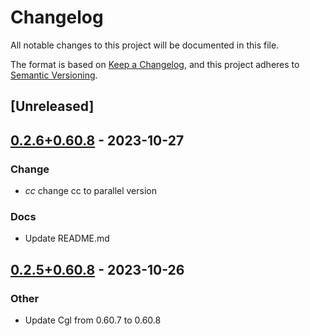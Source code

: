 # Changelog
All notable changes to this project will be documented in this file.

The format is based on [Keep a Changelog](https://keepachangelog.com/en/1.0.0/),
and this project adheres to [Semantic Versioning](https://semver.org/spec/v2.0.0.html).

## [Unreleased]

## [0.2.6+0.60.8](https://github.com/Maroon502/cgl-src/compare/v0.2.5+0.60.8...v0.2.6+0.60.8) - 2023-10-27

### Change
- *cc* change cc to parallel version

### Docs
- Update README.md

## [0.2.5+0.60.8](https://github.com/Maroon502/cgl-src/compare/v0.2.4+0.60.7...v0.2.5+0.60.8) - 2023-10-26

### Other
- Update Cgl from 0.60.7 to 0.60.8
